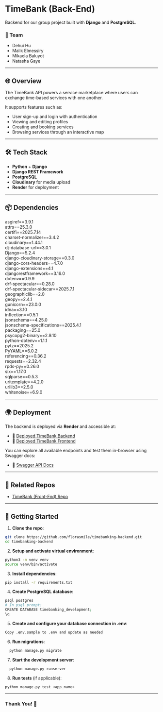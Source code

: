 # TimeBank (Back-End)

Backend for our group project built with **Django** and **PostgreSQL**.

### 🤝 Team

* Dehui Hu
* Malik Elmessiry
* Mikaela Baluyot
* Natasha Gaye

---

## 🌐 Overview

The TimeBank API powers a service marketplace where users can exchange time-based services with one another.

It supports features such as:

- User sign-up and login with authentication
- Viewing and editing profiles
- Creating and booking services
- Browsing services through an interactive map

---

## 🛠 Tech Stack

- **Python** + **Django**
- **Django REST Framework**
- **PostgreSQL**
- **Cloudinary** for media upload
- **Render** for deployment

---

## 📦 Dependencies
asgiref==3.9.1  
attrs==25.3.0  
certifi==2025.7.14  
charset-normalizer==3.4.2  
cloudinary==1.44.1  
dj-database-url==3.0.1  
Django==5.2.4  
django-cloudinary-storage==0.3.0  
django-cors-headers==4.7.0  
django-extensions==4.1  
djangorestframework==3.16.0  
dotenv==0.9.9  
drf-spectacular==0.28.0  
drf-spectacular-sidecar==2025.7.1  
geographiclib==2.0  
geopy==2.4.1  
gunicorn==23.0.0  
idna==3.10  
inflection==0.5.1  
jsonschema==4.25.0  
jsonschema-specifications==2025.4.1  
packaging==25.0  
psycopg2-binary==2.9.10  
python-dotenv==1.1.1  
pytz==2025.2  
PyYAML==6.0.2  
referencing==0.36.2  
requests==2.32.4  
rpds-py==0.26.0  
six==1.17.0  
sqlparse==0.5.3  
uritemplate==4.2.0  
urllib3==2.5.0  
whitenoise==6.9.0

---


## 🌍 Deployment

The backend is deployed via **Render** and accessible at:

- 🔗 [Deployed TimeBank Backend](https://timebanking-backend.onrender.com)
- 🔗 [Deployed TimeBank Frontend](https://timebanking-frontend.onrender.com/)

You can explore all available endpoints and test them in-browser using Swagger docs:

- 🔗 [Swagger API Docs](https://timebanking-backend.onrender.com/api/docs/)


---

## 📌 Related Repos

- [TimeBank (Front-End) Repo](https://github.com/malikelmessiry/timebanking-frontend)

---

## 🚀 Getting Started

1. **Clone the repo**:

```bash
git clone https://github.com/florasmile/timebanking-backend.git
cd timebanking-backend
```

2. **Setup and activate virtual environment**:
```bash
python3 -m venv venv
source venv/bin/activate
```

3. **Install dependencies**:
```bash
pip install -r requirements.txt
```

4. **Create PostgreSQL database**:
```bash
psql postgres
# In psql prompt:
CREATE DATABASE timebanking_development;
\q
```

5. **Create and configure your database connection in .env**:
```bash
Copy .env.sample to .env and update as needed
```

6. **Run migrations**:
```bash
  python manage.py migrate
```

7. **Start the development server**:
```bash
  python manage.py runserver
```

8. **Run tests** (if applicable):
```bash
python manage.py test <app_name>
```

---

### Thank You! 🤝
